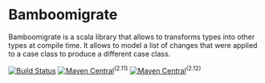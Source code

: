 # Bamboomigrate

Bamboomigrate is a scala library that allows to transforms types into other types at compile time.
It allows to model a list of changes that were applied to a case class to produce a different case class.


[![Build Status](https://api.travis-ci.org/valenterry/bamboomigrate.png?branch=master)](https://travis-ci.org/valenterry/bamboomigrate) 
[![Maven Central](https://img.shields.io/maven-central/v/de.willscher/bamboomigrate_2.11.svg)](https://maven-badges.herokuapp.com/maven-central/de.willscher/bamboomigrate_2.11)<sup>(2.11)</sup> 
[![Maven Central](https://img.shields.io/maven-central/v/de.willscher/bamboomigrate_2.12.svg)](https://maven-badges.herokuapp.com/maven-central/de.willscher/bamboomigrate_2.12)<sup>(2.12)</sup>
